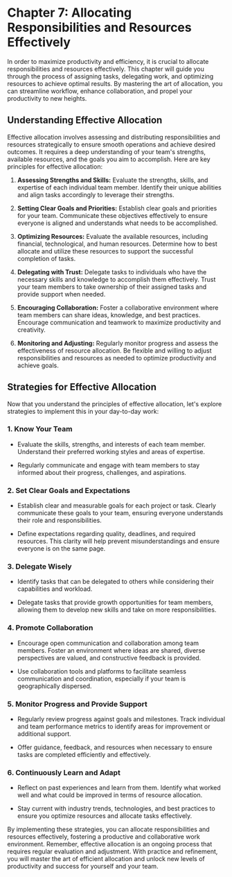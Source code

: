 Chapter 7: Allocating Responsibilities and Resources Effectively
================================================================

In order to maximize productivity and efficiency, it is crucial to allocate responsibilities and resources effectively. This chapter will guide you through the process of assigning tasks, delegating work, and optimizing resources to achieve optimal results. By mastering the art of allocation, you can streamline workflow, enhance collaboration, and propel your productivity to new heights.

Understanding Effective Allocation
----------------------------------

Effective allocation involves assessing and distributing responsibilities and resources strategically to ensure smooth operations and achieve desired outcomes. It requires a deep understanding of your team's strengths, available resources, and the goals you aim to accomplish. Here are key principles for effective allocation:

1. **Assessing Strengths and Skills:** Evaluate the strengths, skills, and expertise of each individual team member. Identify their unique abilities and align tasks accordingly to leverage their strengths.

2. **Setting Clear Goals and Priorities:** Establish clear goals and priorities for your team. Communicate these objectives effectively to ensure everyone is aligned and understands what needs to be accomplished.

3. **Optimizing Resources:** Evaluate the available resources, including financial, technological, and human resources. Determine how to best allocate and utilize these resources to support the successful completion of tasks.

4. **Delegating with Trust:** Delegate tasks to individuals who have the necessary skills and knowledge to accomplish them effectively. Trust your team members to take ownership of their assigned tasks and provide support when needed.

5. **Encouraging Collaboration:** Foster a collaborative environment where team members can share ideas, knowledge, and best practices. Encourage communication and teamwork to maximize productivity and creativity.

6. **Monitoring and Adjusting:** Regularly monitor progress and assess the effectiveness of resource allocation. Be flexible and willing to adjust responsibilities and resources as needed to optimize productivity and achieve goals.

Strategies for Effective Allocation
-----------------------------------

Now that you understand the principles of effective allocation, let's explore strategies to implement this in your day-to-day work:

### 1. **Know Your Team**

* Evaluate the skills, strengths, and interests of each team member. Understand their preferred working styles and areas of expertise.

* Regularly communicate and engage with team members to stay informed about their progress, challenges, and aspirations.

### 2. **Set Clear Goals and Expectations**

* Establish clear and measurable goals for each project or task. Clearly communicate these goals to your team, ensuring everyone understands their role and responsibilities.

* Define expectations regarding quality, deadlines, and required resources. This clarity will help prevent misunderstandings and ensure everyone is on the same page.

### 3. **Delegate Wisely**

* Identify tasks that can be delegated to others while considering their capabilities and workload.

* Delegate tasks that provide growth opportunities for team members, allowing them to develop new skills and take on more responsibilities.

### 4. **Promote Collaboration**

* Encourage open communication and collaboration among team members. Foster an environment where ideas are shared, diverse perspectives are valued, and constructive feedback is provided.

* Use collaboration tools and platforms to facilitate seamless communication and coordination, especially if your team is geographically dispersed.

### 5. **Monitor Progress and Provide Support**

* Regularly review progress against goals and milestones. Track individual and team performance metrics to identify areas for improvement or additional support.

* Offer guidance, feedback, and resources when necessary to ensure tasks are completed efficiently and effectively.

### 6. **Continuously Learn and Adapt**

* Reflect on past experiences and learn from them. Identify what worked well and what could be improved in terms of resource allocation.

* Stay current with industry trends, technologies, and best practices to ensure you optimize resources and allocate tasks effectively.

By implementing these strategies, you can allocate responsibilities and resources effectively, fostering a productive and collaborative work environment. Remember, effective allocation is an ongoing process that requires regular evaluation and adjustment. With practice and refinement, you will master the art of efficient allocation and unlock new levels of productivity and success for yourself and your team.
